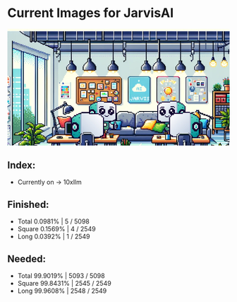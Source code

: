 
# Current Images for JarvisAI

![Jarvis's](./.support/jarvis_office.jpeg)

## Index:
-  Currently on -> 10xllm

## Finished:
-  Total 0.0981%  |  5 / 5098
-  Square 0.1569%  |  4 / 2549
-  Long 0.0392%  |  1 / 2549

## Needed:
-  Total 99.9019%  |  5093 / 5098
-  Square 99.8431%  |  2545 / 2549
-  Long 99.9608%  |  2548 / 2549

